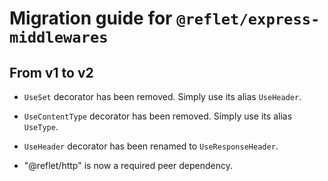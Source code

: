 # Migration guide for `@reflet/express-middlewares`

## From v1 to v2

* `UseSet` decorator has been removed.
  Simply use its alias `UseHeader`.

* `UseContentType` decorator has been removed.
  Simply use its alias `UseType`.

* `UseHeader` decorator has been renamed to `UseResponseHeader`.

* "@reflet/http" is now a required peer dependency.
  